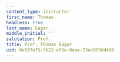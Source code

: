 ```yaml
---
content_type: instructor
first_name: Thomas
headless: true
last_name: Eagar
middle_initial: ''
salutation: Prof.
title: Prof. Thomas Eagar
uid: 8e587ef5-7b22-ef3e-0eae-73ec0f56d490
---
```

